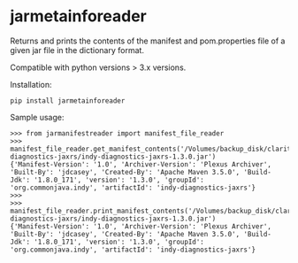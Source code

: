 # jarmetainforeader
Returns and prints the contents of the manifest and pom.properties file of a given jar file
in the dictionary format.

Compatible with python versions > 3.x versions. 

Installation:

```
pip install jarmetainforeader
```

Sample usage:

```
>>> from jarmanifestreader import manifest_file_reader
>>> manifest_file_reader.get_manifest_contents('/Volumes/backup_disk/clarity/clarity_automation_test/clarity_db/central/indy-diagnostics-jaxrs/indy-diagnostics-jaxrs-1.3.0.jar')
{'Manifest-Version': '1.0', 'Archiver-Version': 'Plexus Archiver', 'Built-By': 'jdcasey', 'Created-By': 'Apache Maven 3.5.0', 'Build-Jdk': '1.8.0_171', 'version': '1.3.0', 'groupId': 'org.commonjava.indy', 'artifactId': 'indy-diagnostics-jaxrs'}
>>>
>>> manifest_file_reader.print_manifest_contents('/Volumes/backup_disk/clarity/clarity_automation_test/clarity_db/central/indy-diagnostics-jaxrs/indy-diagnostics-jaxrs-1.3.0.jar')
{'Manifest-Version': '1.0', 'Archiver-Version': 'Plexus Archiver', 'Built-By': 'jdcasey', 'Created-By': 'Apache Maven 3.5.0', 'Build-Jdk': '1.8.0_171', 'version': '1.3.0', 'groupId': 'org.commonjava.indy', 'artifactId': 'indy-diagnostics-jaxrs'}

```